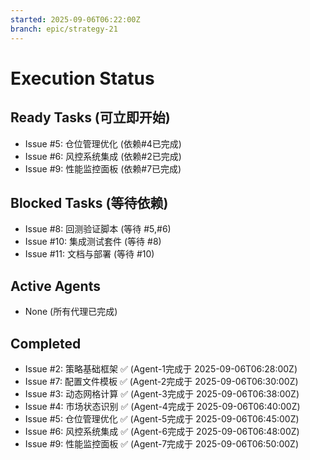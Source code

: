 ```yaml
---
started: 2025-09-06T06:22:00Z
branch: epic/strategy-21
---
```


# Execution Status

## Ready Tasks (可立即开始)
- Issue #5: 仓位管理优化 (依赖#4已完成)
- Issue #6: 风控系统集成 (依赖#2已完成)
- Issue #9: 性能监控面板 (依赖#7已完成)

## Blocked Tasks (等待依赖)
- Issue #8: 回测验证脚本 (等待 #5,#6)
- Issue #10: 集成测试套件 (等待 #8)
- Issue #11: 文档与部署 (等待 #10)

## Active Agents
- None (所有代理已完成)

## Completed
- Issue #2: 策略基础框架 ✅ (Agent-1完成于 2025-09-06T06:28:00Z)
- Issue #7: 配置文件模板 ✅ (Agent-2完成于 2025-09-06T06:30:00Z)
- Issue #3: 动态网格计算 ✅ (Agent-3完成于 2025-09-06T06:38:00Z)
- Issue #4: 市场状态识别 ✅ (Agent-4完成于 2025-09-06T06:40:00Z)
- Issue #5: 仓位管理优化 ✅ (Agent-5完成于 2025-09-06T06:45:00Z)
- Issue #6: 风控系统集成 ✅ (Agent-6完成于 2025-09-06T06:48:00Z)
- Issue #9: 性能监控面板 ✅ (Agent-7完成于 2025-09-06T06:50:00Z)